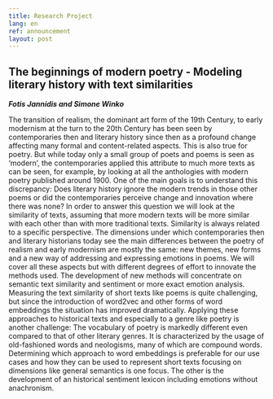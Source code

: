 ```yaml
---
title: Research Project
lang: en
ref: announcement
layout: post
---
```


## The beginnings of modern poetry - Modeling literary history with text similarities 

***Fotis Jannidis and Simone Winko***

The transition of realism, the dominant art form of the 19th Century, to early modernism at the turn to the 20th Century has been seen by contemporaries then and literary history since then as a profound change affecting many formal and content-related aspects. This is also true for poetry. But while today only a small group of poets and poems is seen as ‘modern’, the contemporaries applied this attribute to much more texts as can be seen, for example, by looking at all the anthologies with modern poetry published around 1900. One of the main goals is to understand this discrepancy: Does literary history ignore the modern trends in those other poems or did the contemporaries perceive change and innovation where there was none? In order to answer this question we will look at the similarity of texts, assuming that more modern texts will be more similar with each other than with more traditional texts. Similarity is always related to a specific perspective. The dimensions under which contemporaries then and literary historians today see the main differences between the poetry of realism and early modernism are mostly the same: new themes, new forms and a new way of addressing and expressing emotions in poems. We will cover all these aspects but with different degrees of effort to innovate the methods used. The development of new methods will concentrate on semantic text similarity and sentiment or more exact emotion analysis. Measuring the text similarity of short texts like poems is quite challenging, but since the introduction of word2vec and other forms of word embeddings the situation has improved dramatically. Applying these approaches to historical texts and especially to a genre like poetry is another challenge: The vocabulary of poetry is markedly different even compared to that of other literary genres. It is characterized by the usage of old-fashioned words and neologisms, many of which are compound words. Determining which approach to word embeddings is preferable for our use cases and how they can be used to represent short texts focusing on dimensions like general semantics is one focus. The other is the development of an historical sentiment lexicon including emotions without anachronism. 
